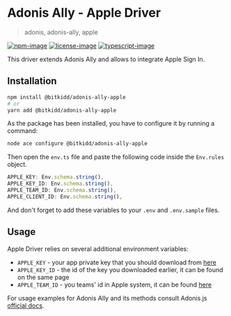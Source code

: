 # Adonis Ally - Apple Driver

> adonis, adonis-ally, apple

[![npm-image]][npm-url] [![license-image]][license-url] [![typescript-image]][typescript-url]

This driver extends Adonis Ally and allows to integrate Apple Sign In.

## Installation

```bash
npm install @bitkidd/adonis-ally-apple
# or
yarn add @bitkidd/adonis-ally-apple
```

As the package has been installed, you have to configure it by running a command:

```bash
node ace configure @bitkidd/adonis-ally-apple
```

Then open the `env.ts` file and paste the following code inside the `Env.rules` object.

```ts
APPLE_KEY: Env.schema.string(),
APPLE_KEY_ID: Env.schema.string(),
APPLE_TEAM_ID: Env.schema.string(),
APPLE_CLIENT_ID: Env.schema.string(),
```

And don't forget to add these variables to your `.env` and `.env.sample` files.

## Usage

Apple Driver relies on several additional environment variables:

- `APPLE_KEY` - your app private key that you should download from [here](https://developer.apple.com/account/resources/authkeys/list)
- `APPLE_KEY_ID` - the id of the key you downloaded earlier, it can be found on the same page
- `APPLE_TEAM_ID` - you teams' id in Apple system, it can be found [here](https://developer.apple.com/account/#/membership)

For usage examples for Adonis Ally and its methods consult Adonis.js [official docs](https://docs.adonisjs.com/guides/auth/social).

[npm-image]: https://img.shields.io/npm/v/@bitkidd/adonis-ally-apple.svg?style=for-the-badge&logo=npm
[npm-url]: https://npmjs.org/package/@bitkidd/adonis-ally-apple 'npm'
[license-image]: https://img.shields.io/npm/l/@bitkidd/adonis-ally-apple?color=blueviolet&style=for-the-badge
[license-url]: LICENSE.md 'license'
[typescript-image]: https://img.shields.io/badge/Typescript-294E80.svg?style=for-the-badge&logo=typescript
[typescript-url]: "typescript"
